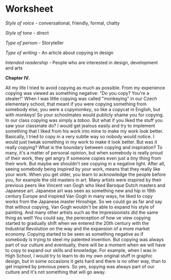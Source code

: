 # Worksheet

*Style of voice* - conversational, friendly, formal, chatty

*Style of tone* - direct

*Type of person* - Storyteller 

*Type of writing* - An article about copying in design 

*Intended readership* - People who are interested in design, development and arts 

**Chapter IV.**

All my life I tried to avoid copying as much as possible. From my experience copying was viewed as something negative: "Do you copy? You're a stealer!"  When I was little copying was called "monkeying" in our Czech elementary school, that meant if you were copying something from somebody else, you were a *copymonkey*, so like a copycat in English, but with monkeys! So your schoolmates would publicly shame you for copying. In our class copying was simply a *taboo*. But what if you liked the stuff you saw your classmate do? I would get jealous easily and try to implement something that I liked from his work into mine to make my work look better. Basically, I tried to copy in a very subtle way so nobody would notice. I would just tweak something in my work to make it look better. But was it really copying? What is the boundary between copying and inspiration? To many, it's a matter of personal opinion, but when somebody is really proud of their work, they get angry if someone copies even just a tiny thing from their work. But maybe we shouldn't see copying in a negative light. After all, seeing somebody being inspired by your work, means that they really like your work. When you get older, you learn to acknowledge the people before you, for example the old masters in art. Many artists were inspired by their previous peers like Vincent van Gogh who liked Baroque Dutch masters and Japanese art. Japanese art was seen as something new and hip in 19th century Europe and inspired Van Gogh in many ways, he liked to copy works from the Japanese master Hiroshige. So we could go as far and say that without copying, Van Gogh wouldn't be able to expand his style of painting. And many other artists such as the Impressionists did the same thing as well! You could say, the pereception of how ve view copying started to gradually shift when we entered the 20th century with the Industrial Revolution on the way and the expansion of a more market economy. Copying started to be seen as something negative as if somebody is trying to steel my patented invention. But copying was always part of our culture and eventually, there will be a moment when we will have to copy to expand our skills and knowledge. For example, when I was in High School, I would try to learn to do my own original stuff in graphic design, but in some occasions it gets hard and there is no other way, than to get inspired by previous peers. So yes, sopying was always part of our culture and it's not something that will go away. 


